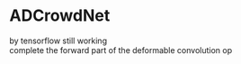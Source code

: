 # ADCrowdNet
by tensorflow
still working<br>
complete the forward part of the deformable convolution op 
